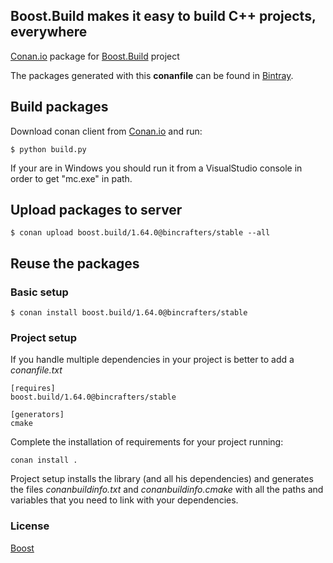 ## Boost.Build makes it easy to build C++ projects, everywhere

[Conan.io](https://conan.io) package for [Boost.Build](https://github.com/boostorg/build) project

The packages generated with this **conanfile** can be found in [Bintray](https://bintray.com/bincrafters/conan-public/Boost.Build%3Abincrafters).

## Build packages

Download conan client from [Conan.io](https://conan.io) and run:

    $ python build.py

If your are in Windows you should run it from a VisualStudio console in order to get "mc.exe" in path.

## Upload packages to server

    $ conan upload boost.build/1.64.0@bincrafters/stable --all

## Reuse the packages

### Basic setup

    $ conan install boost.build/1.64.0@bincrafters/stable

### Project setup

If you handle multiple dependencies in your project is better to add a *conanfile.txt*

    [requires]
    boost.build/1.64.0@bincrafters/stable

    [generators]
    cmake

Complete the installation of requirements for your project running:</small></span>

    conan install .

Project setup installs the library (and all his dependencies) and generates the files *conanbuildinfo.txt* and *conanbuildinfo.cmake* with all the paths and variables that you need to link with your dependencies.

### License
[Boost](LICENSE)
